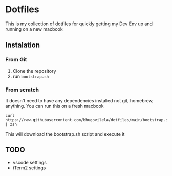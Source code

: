 # Dotfiles

This is my collection of dotfiles for quickly
getting my Dev Env up and running on a new macbook

## Instalation
### From Git
1. Clone the repository
2. run `bootstrap.sh`

### From scratch
It doesn't need to have any dependencies installed
not git, homebrew, anything. You can run this on
a fresh macbook

```
curl https://raw.githubusercontent.com/bhugovilela/dotfiles/main/bootstrap.sh | zsh

```
This will download the bootstrap.sh script and execute it

## TODO
- vscode settings
- iTerm2 settings

